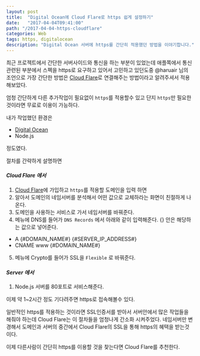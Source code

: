```yaml
---
layout: post
title:  "Digital Ocean에 Cloud Flare로 https 쉽게 설정하기"
date:   "2017-04-04T09:41:00"
path: "/2017-04-04-https-cloudflare"
categories: Web
tags: https, digitalocean
description: "Digital Ocean 서버에 https를 간단히 적용했던 방법을 이야기합니다."
---
```


최근 프로젝트에서 간단한 서버사이드와 통신을 하는 부분이 있었는데 애플쪽에서 통신관련된 부분에서 스펙을 https로 요구하고 있어서 고민하고 있던도중 @haruair 님의 조언으로 가장 간단한 방법은 [Cloud Flare](https://www.cloudflare.com/)로 연결해주는 방법이라고 알려주셔서 적용해보았다.

엄청 간단하게 다른 추가작업이 필요없이 `https`를 적용할수 있고 단지 `https`만 필요한 것이라면 무료로 이용이 가능하다.

내가 작업했던 환경은
* [Digital Ocean](https://www.digitalocean.com/)
* Node.js 

정도였다.

절차를 간략하게 설명하면

#### *Cloud Flare 에서*

1. [Cloud Flare](https://www.cloudflare.com/)에 가입하고 `https`를 적용할 도메인을 입력 하면 
2. 알아서 도메인의 네임서버를 분석해서 어떤 값으로 교체하라는 화면이 친절하게 나온다.
3. 도메인을 사용하는 서비스로 가서 네임서버를 바꿔준다.
4. 메뉴에 DNS를 들어가 `DNS Records` 에서 아래와 같이 입력해준다. {} 안은 해당하는 값으로 넣어준다.
  * A    {#DOMAIN_NAME#}    {#SERVER_IP_ADDRESS#}
  * CNAME www    {#DOMAIN_NAME#} 
5. 메뉴에  Crypto를 들어가 SSL을 `Flexible` 로 바꿔준다.

#### *Server 에서*
1. Node.js 서버를 80포트로 서비스해준다.


이제 약 1~2시간 정도 기다려주면 https로 접속해볼수 있다.

일반적인 https를 적용하는 것이라면 SSL인증서를 받아서 서버안에서 많은 작업들을 해줘야 하는데 
Cloud Flare는 이 절차들을 엄청나게 간소화 시켜주었다. 네임서버만 변경해서 도메인과 서버의 중간에서 Cloud Flare의 SSL을 통해 https의 혜택을 받는것이다.

이제 다른사람이 간단히 https를 이용할 것을 찾는다면 Cloud Flare를 추천한다.
